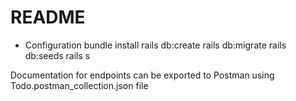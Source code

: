 # README

* Configuration
bundle install
rails db:create
rails db:migrate
rails db:seeds
rails s

Documentation for endpoints can be exported to Postman using Todo.postman_collection.json file
